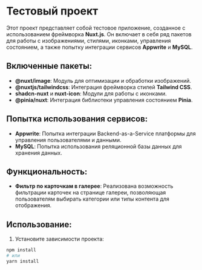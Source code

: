 # Тестовый проект

Этот проект представляет собой тестовое приложение, созданное с использованием фреймворка **Nuxt.js**. Он включает в себя ряд пакетов для работы с изображениями, стилями, иконками, управления состоянием, а также попытку интеграции сервисов **Appwrite** и **MySQL**.

## Включенные пакеты:

- **@nuxt/image**: Модуль для оптимизации и обработки изображений.
- **@nuxtjs/tailwindcss**: Интеграция фреймворка стилей **Tailwind CSS**.
- **shadcn-nuxt** и **nuxt-icon**: Модули для работы с иконками.
- **@pinia/nuxt**: Интеграция библиотеки управления состоянием **Pinia**.

## Попытка использования сервисов:

- **Appwrite**: Попытка интеграции Backend-as-a-Service платформы для управления пользователями и данными.
- **MySQL**: Попытка использования реляционной базы данных для хранения данных.

## Функциональность:

- **Фильтр по карточкам в галерее**: Реализована возможность фильтрации карточек на странице галереи, позволяющая пользователям выбирать категории или типы контента для отображения.

## Использование:

1. Установите зависимости проекта:

```bash
npm install
# или
yarn install
